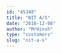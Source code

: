 ```yaml
---
id: "45348"
title: "NIT A/S"
date: "2018-12-08"
author: "MrHinsh"
type: "customers"
slug: "nit-a-s"
---
```

